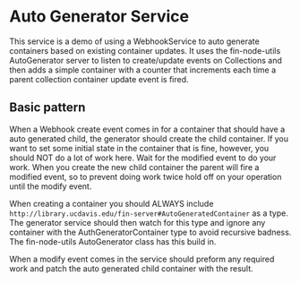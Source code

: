 # Auto Generator Service

This service is a demo of using a WebhookService to auto generate containers based on existing container updates.  It uses the fin-node-utils AutoGenerator server to listen to
create/update events on Collections and then adds a simple container with a counter that increments each time a parent collection container update event is fired.

## Basic pattern

When a Webhook create event comes in for a container that should have a auto generated child, the generator should create the child container.  If you want to set some initial state in the container that is fine, however, you should NOT do a lot of work here.  Wait for the modified event to do your work.  When you create the new child container the parent will fire a modified event, so to prevent doing work twice hold off on your operation until the modify event.

When creating a container you should ALWAYS include `http://library.ucdavis.edu/fin-server#AutoGeneratedContainer` as a type.  The generator service should then watch for this type and ignore any container with the AuthGeneratorContainer type to avoid recursive badness.  The fin-node-utils AutoGenerator class has this build in.

When a modify event comes in the service should preform any required work and patch the auto generated child container with the result.